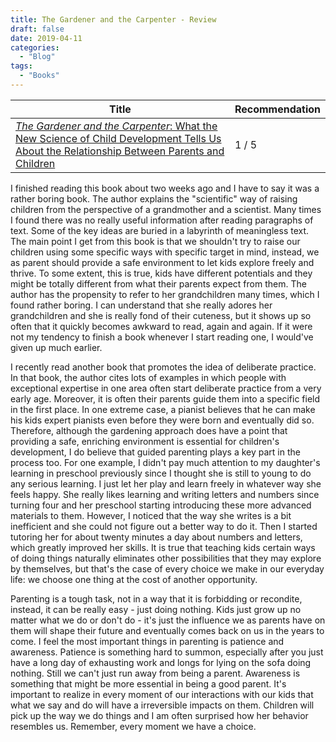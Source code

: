 ```yaml
---
title: The Gardener and the Carpenter - Review
draft: false
date: 2019-04-11
categories:
  - "Blog"
tags:
  - "Books"
---
```


| Title | Recommendation |
|---|---|
| [*The Gardener and the Carpenter*: What the New Science of Child Development Tells Us About the Relationship Between Parents and Children](https://www.amazon.com/Gardener-Carpenter-Development-Relationship-Children/dp/1536617830) | 1 / 5 |

I finished reading this book about two weeks ago and I have to say it was a rather boring book.
The author explains the "scientific" way of raising children from the perspective of a grandmother and a scientist.
Many times I found there was no really useful information after reading paragraphs of text.
Some of the key ideas are buried in a labyrinth of meaningless text. 
The main point I get from this book is that we shouldn't try to raise our children using some specific ways with specific target in mind, instead, we as parent should provide a safe environment to let kids explore freely and thrive.
To some extent, this is true, kids have different potentials and they might be totally different from what their parents expect from them.
The author has the propensity to refer to her grandchildren many times, which I found rather boring.
I can understand that she really adores her grandchildren and she is really fond of their cuteness, but it shows up so often that it quickly becomes awkward to read, again and again.
If it were not my tendency to finish a book whenever I start reading one, I would've given up much earlier.


I recently read another book that promotes the idea of deliberate practice. 
In that book, the author cites lots of examples in which people with exceptional expertise in one area often start deliberate practice from a very early age.
Moreover, it is often their parents guide them into a specific field in the first place.
In one extreme case, a pianist believes that he can make his kids expert pianists even before they were born and eventually did so.
Therefore, although the gardening approach does have a point that providing a safe, enriching environment is essential for children's development, I do believe that guided parenting plays a key part in the process too.
For one example, I didn't pay much attention to my daughter's learning in preschool previously since I thought she is still to young to do any serious learning.
I just let her play and learn freely in whatever way she feels happy.
She really likes learning and writing letters and numbers since turning four and her preschool starting introducing these more advanced materials to them.
However, I noticed that the way she writes is a bit inefficient and she could not figure out a better way to do it.
Then I started tutoring her for about twenty minutes a day about numbers and letters, which greatly improved her skills.
It is true that teaching kids certain ways of doing things naturally eliminates other possibilities that they may explore by themselves, but that's the case of every choice we make in our everyday life: we choose one thing at the cost of another opportunity.


Parenting is a tough task, not in a way that it is forbidding or recondite, instead, it can be really easy - just doing nothing.
Kids just grow up no matter what we do or don't do - it's just the influence we as parents have on them will shape their future and eventually comes back on us in the years to come.
I feel the most important things in parenting is patience and awareness.
Patience is something hard to summon, especially after you just have a long day of exhausting work and longs for lying on the sofa doing nothing.
Still we can't just run away from being a parent.
Awareness is something that might be more essential in being a good parent.
It's important to realize in every moment of our interactions with our kids that what we say and do will have a irreversible impacts on them. 
Children will pick up the way we do things and I am often surprised how her behavior resembles us.
Remember, every moment we have a choice. 


